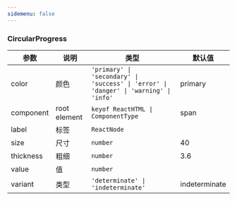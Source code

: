 ```yaml
---
sidemenu: false
---
```


### CircularProgress


| 参数	|说明	|类型	|默认值
| --- | --- | --- | ---
| color | 颜色 | `'primary' \| 'secondary' \| 'success' \| 'error' \| 'danger' \| 'warning' \| 'info'` | primary
| component | root element | `keyof ReactHTML \| ComponentType` | span
| label | 标签 | `ReactNode` |
| size | 尺寸 | `number` | 40
| thickness | 粗细 | `number` | 3.6
| value | 值 | `number` |
| variant | 类型 | `'determinate' \| 'indeterminate'` | indeterminate
